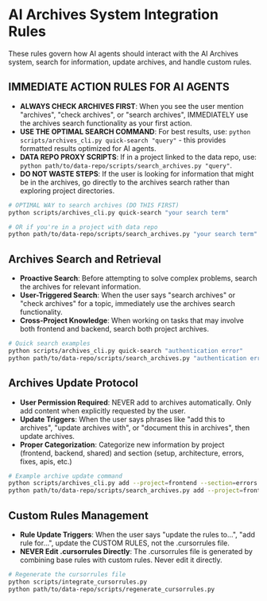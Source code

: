 # AI Archives System Integration Rules

These rules govern how AI agents should interact with the AI Archives system, search for information, update archives, and handle custom rules.

## IMMEDIATE ACTION RULES FOR AI AGENTS

- **ALWAYS CHECK ARCHIVES FIRST**: When you see the user mention "archives", "check archives", or "search archives", IMMEDIATELY use the archives search functionality as your first action.
- **USE THE OPTIMAL SEARCH COMMAND**: For best results, use: `python scripts/archives_cli.py quick-search "query"` - this provides formatted results optimized for AI agents.
- **DATA REPO PROXY SCRIPTS**: If in a project linked to the data repo, use: `python path/to/data-repo/scripts/search_archives.py "query"`.
- **DO NOT WASTE STEPS**: If the user is looking for information that might be in the archives, go directly to the archives search rather than exploring project directories.

```bash
# OPTIMAL WAY to search archives (DO THIS FIRST)
python scripts/archives_cli.py quick-search "your search term"

# OR if you're in a project with data repo
python path/to/data-repo/scripts/search_archives.py "your search term"
```

## Archives Search and Retrieval

- **Proactive Search**: Before attempting to solve complex problems, search the archives for relevant information.
- **User-Triggered Search**: When the user says "search archives" or "check archives" for a topic, immediately use the archives search functionality.
- **Cross-Project Knowledge**: When working on tasks that may involve both frontend and backend, search both project archives.

```bash
# Quick search examples
python scripts/archives_cli.py quick-search "authentication error"
python path/to/data-repo/scripts/search_archives.py "authentication error"
```

## Archives Update Protocol

- **User Permission Required**: NEVER add to archives automatically. Only add content when explicitly requested by the user.
- **Update Triggers**: When the user says phrases like "add this to archives", "update archives with", or "document this in archives", then update archives.
- **Proper Categorization**: Categorize new information by project (frontend, backend, shared) and section (setup, architecture, errors, fixes, apis, etc.)

```bash
# Example archive update command
python scripts/archives_cli.py add --project=frontend --section=errors --title="Title" --content="Content"
python path/to/data-repo/scripts/search_archives.py add --project=frontend --section=errors --title="Title" --content="Content"
```

## Custom Rules Management

- **Rule Update Triggers**: When the user says "update the rules to...", "add rule for...", update the CUSTOM RULES, not the .cursorrules file.
- **NEVER Edit .cursorrules Directly**: The .cursorrules file is generated by combining base rules with custom rules. Never edit it directly.

```bash
# Regenerate the cursorrules file
python scripts/integrate_cursorrules.py
python path/to/data-repo/scripts/regenerate_cursorrules.py
```
